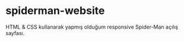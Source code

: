 # spiderman-website
HTML &amp; CSS kullanarak yapmış olduğum responsive Spider-Man açılış sayfası.


